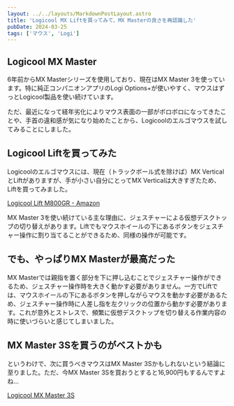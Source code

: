 ```yaml
---
layout: ../../layouts/MarkdownPostLayout.astro
title: 'Logicool MX Liftを買ってみて、MX Masterの良さを再認識した'
pubDate: 2024-03-25
tags: ['マウス', 'Logi']
---
```


## Logicool MX Master

6年前からMX Masterシリーズを使用しており、現在はMX Master 3を使っています。特に純正コンパニオンアプリのLogi Options+が使いやすく、マウスはずっとLogicool製品を使い続けています。

ただ、最近になって経年劣化によりマウス表面の一部がボロボロになってきたことや、手首の違和感が気になり始めたことから、Logicoolのエルゴマウスを試してみることにしました。

## Logicool Liftを買ってみた

Logicoolのエルゴマウスには、現在（トラックボール式を除けば）MX VerticalとLiftがありますが、手が小さい自分にとってMX Verticalは大きすぎたため、Liftを買ってみました。

[Logicool Lift M800GR - Amazon](https://amzn.asia/d/e1Hu8fT)

MX Master 3を使い続けている主な理由に、ジェスチャーによる仮想デスクトップの切り替えがあります。Liftでもマウスホイールの下にあるボタンをジェスチャー操作に割り当てることができるため、同様の操作が可能です。

## でも、やっぱりMX Masterが最高だった

MX Masterでは親指を置く部分を下に押し込むことでジェスチャー操作ができるため、ジェスチャー操作時を大きく動かす必要がありません。一方でLiftでは、マウスホイールの下にあるボタンを押しながらマウスを動かす必要があるため、ジェスチャー操作時に人差し指を左クリックの位置から動かす必要があります。これが意外とストレスで、頻繁に仮想デスクトップを切り替える作業内容の時に使いづらいと感じてしまいました。

## MX Master 3Sを買うのがベストかも

というわけで、次に買うべきマウスはMX Master 3Sかもしれないという結論に至りました。ただ、今MX Master 3Sを買おうとすると16,900円もするんですよね…

[Logicool MX Master 3S](https://amzn.asia/d/bZYlzkv)

